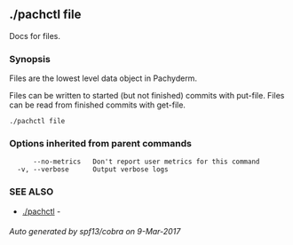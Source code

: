 ## ./pachctl file

Docs for files.

### Synopsis


Files are the lowest level data object in Pachyderm.

Files can be written to started (but not finished) commits with put-file.
Files can be read from finished commits with get-file.

```
./pachctl file
```

### Options inherited from parent commands

```
      --no-metrics   Don't report user metrics for this command
  -v, --verbose      Output verbose logs
```

### SEE ALSO
* [./pachctl](./pachctl.md)	 - 

###### Auto generated by spf13/cobra on 9-Mar-2017
